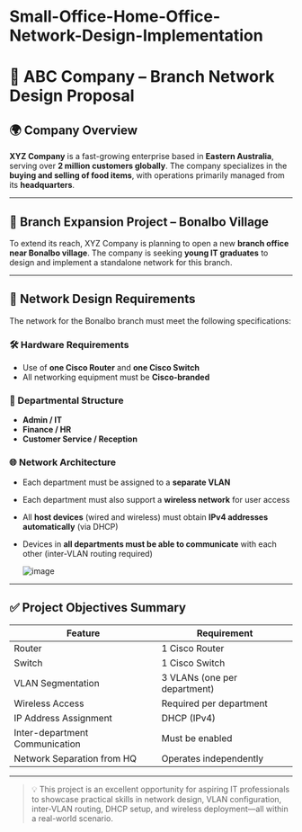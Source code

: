 # Small-Office-Home-Office-Network-Design-Implementation

# 🏢 ABC Company – Branch Network Design Proposal

## 🌍 Company Overview

**XYZ Company** is a fast-growing enterprise based in **Eastern Australia**, serving over **2 million customers globally**. The company specializes in the **buying and selling of food items**, with operations primarily managed from its **headquarters**.

---

## 📍 Branch Expansion Project – Bonalbo Village

To extend its reach, XYZ Company is planning to open a new **branch office near Bonalbo village**. The company is seeking **young IT graduates** to design and implement a standalone network for this branch.

---

## 🧩 Network Design Requirements

The network for the Bonalbo branch must meet the following specifications:

### 🛠 Hardware Requirements
- Use of **one Cisco Router** and **one Cisco Switch**
- All networking equipment must be **Cisco-branded**

### 🏢 Departmental Structure
- **Admin / IT**
- **Finance / HR**
- **Customer Service / Reception**

### 🌐 Network Architecture
- Each department must be assigned to a **separate VLAN**
- Each department must also support a **wireless network** for user access
- All **host devices** (wired and wireless) must obtain **IPv4 addresses automatically** (via DHCP)
- Devices in **all departments must be able to communicate** with each other (inter-VLAN routing required)

  ![image](https://github.com/user-attachments/assets/f24ec492-9ad2-4bbf-8e73-4c0cdb8b8762)


---

## ✅ Project Objectives Summary

| Feature                             | Requirement                          |
|------------------------------------|--------------------------------------|
| Router                             | 1 Cisco Router                       |
| Switch                             | 1 Cisco Switch                       |
| VLAN Segmentation                  | 3 VLANs (one per department)         |
| Wireless Access                    | Required per department              |
| IP Address Assignment              | DHCP (IPv4)                          |
| Inter-department Communication     | Must be enabled                      |
| Network Separation from HQ         | Operates independently               |

---

> 💡 This project is an excellent opportunity for aspiring IT professionals to showcase practical skills in network design, VLAN configuration, inter-VLAN routing, DHCP setup, and wireless deployment—all within a real-world scenario.

